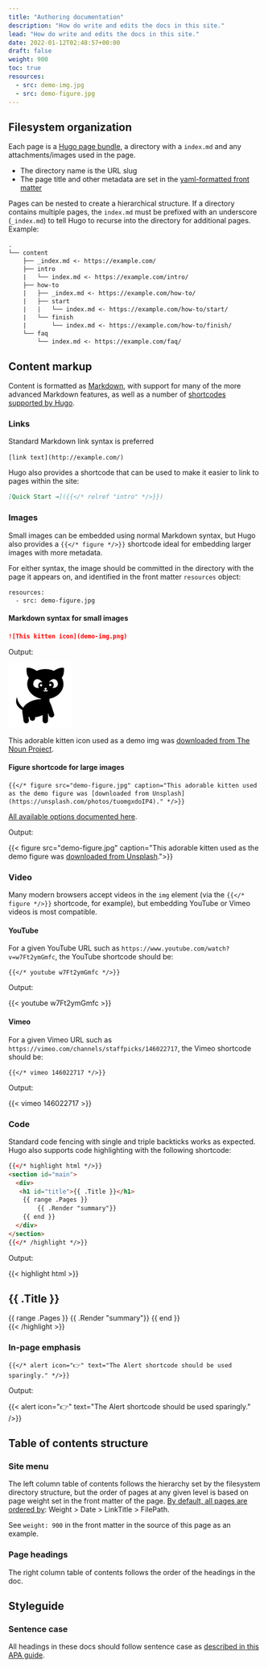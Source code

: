 ```yaml
---
title: "Authoring documentation"
description: "How do write and edits the docs in this site."
lead: "How do write and edits the docs in this site."
date: 2022-01-12T02:48:57+00:00
draft: false
weight: 900
toc: true
resources:
  - src: demo-img.jpg
  - src: demo-figure.jpg
---
```


## Filesystem organization

Each page is a [Hugo page bundle](https://gohugo.io/content-management/page-bundles/), a directory with a `index.md` and any attachments/images used in the page.

- The directory name is the URL slug
- The page title and other metadata are set in the [yaml-formatted front matter](https://gohugo.io/content-management/front-matter/)

Pages can be nested to create a hierarchical structure. If a directory contains multiple pages, the `index.md` must be prefixed with an underscore (`_index.md`) to tell Hugo to recurse into the directory for additional pages. Example:

```text
.
└── content
    ├── _index.md <- https://example.com/
    ├── intro
    |   └── index.md <- https://example.com/intro/
    ├── how-to
    |   ├── _index.md <- https://example.com/how-to/
    |   ├── start
    |   |   └── index.md <- https://example.com/how-to/start/
    |   └── finish
    |       └── index.md <- https://example.com/how-to/finish/
    └── faq
        └── index.md <- https://example.com/faq/
```

## Content markup

Content is formatted as [Markdown](https://www.markdownguide.org/basic-syntax/), with support for many of the more advanced Markdown features, as well as a number of [shortcodes supported by Hugo](https://gohugo.io/content-management/shortcodes/).

### Links

Standard Markdown link syntax is preferred

`[link text](http://example.com/)`

Hugo also provides a shortcode that can be used to make it easier to link to pages within the site:

```markdown
[Quick Start →]({{</* relref "intro" */>}})
```

### Images

Small images can be embedded using normal Markdown syntax, but Hugo also provides a `{{</* figure */>}}` shortcode ideal for embedding larger images with more metadata.

For either syntax, the image should be committed in the directory with the page it appears on, and identified in the front matter `resources` object:

```text
resources:
  - src: demo-figure.jpg
```

#### Markdown syntax for small images

```markdown
![This kitten icon](demo-img.png)
```

Output:

![This kitten icon](demo-img.png)

This adorable kitten icon used as a demo img was [downloaded from The Noun Project](https://thenounproject.com/icon/kitten-612280/).

#### Figure shortcode for large images

```text
{{</* figure src="demo-figure.jpg" caption="This adorable kitten used as the demo figure was [downloaded from Unsplash](https://unsplash.com/photos/tuomgxdoIP4)." */>}}
```

[All available options documented here](https://gohugo.io/content-management/shortcodes/#figure).

Output:

{{< figure src="demo-figure.jpg" caption="This adorable kitten used as the demo figure was [downloaded from Unsplash](https://unsplash.com/photos/tuomgxdoIP4).">}}

### Video

Many modern browsers accept videos in the `img` element (via the `{{</* figure */>}}` shortcode, for example), but embedding YouTube or Vimeo videos is most compatible.

#### YouTube

For a given YouTube URL such as `https://www.youtube.com/watch?v=w7Ft2ymGmfc`, the YouTube shortcode should be:

```text
{{</* youtube w7Ft2ymGmfc */>}}
```

Output:

{{< youtube w7Ft2ymGmfc >}}

#### Vimeo

For a given Vimeo URL such as `https://vimeo.com/channels/staffpicks/146022717`, the Vimeo shortcode should be:

```text
{{</* vimeo 146022717 */>}}
```

Output:

{{< vimeo 146022717 >}}

### Code

Standard code fencing with single and triple backticks works as expected. Hugo also supports code highlighting with the following shortcode:

```html
{{</* highlight html */>}}
<section id="main">
  <div>
   <h1 id="title">{{ .Title }}</h1>
    {{ range .Pages }}
        {{ .Render "summary"}}
    {{ end }}
  </div>
</section>
{{</* /highlight */>}}
```

Output:

{{< highlight html >}}
<section id="main">
  <div>
   <h1 id="title">{{ .Title }}</h1>
    {{ range .Pages }}
        {{ .Render "summary"}}
    {{ end }}
  </div>
</section>
{{< /highlight >}}

### In-page emphasis

```text
{{</* alert icon="👉" text="The Alert shortcode should be used sparingly." */>}}
```

Output:

{{< alert icon="👉" text="The Alert shortcode should be used sparingly." />}}

## Table of contents structure

### Site menu

The left column table of contents follows the hierarchy set by the filesystem directory structure, but the order of pages at any given level is based on page weight set in the front matter of the page. [By default, all pages are ordered by](https://gohugo.io/templates/lists/#default-weight--date--linktitle--filepath): Weight > Date > LinkTitle > FilePath.

See `weight: 900` in the front matter in the source of this page as an example.

### Page headings

The right column table of contents follows the order of the headings in the doc.

## Styleguide

### Sentence case

All headings in these docs should follow sentence case as [described in this APA guide](https://apastyle.apa.org/style-grammar-guidelines/capitalization/sentence-case).
